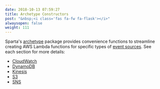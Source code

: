 ```yaml
---
date: 2018-10-13 07:59:27
title: Archetype Constructors
post: "&nbsp;<i class='fas fa-fw fa-flask'></i>"
alwaysopen: false
weight: 111
---
```


Sparta's [archetype](https://godoc.org/github.com/mweagle/Sparta/archetype) package provides convenience
functions to streamline creating AWS Lambda functions for specific types of [event sources](/reference/eventsources/). See each section for
more details:

* [CloudWatch](/reference/archetypes/cloudwatch)
* [DynamoDB](/reference/archetypes/dynamodb)
* [Kinesis](/reference/archetypes/kinesis)
* [S3](/reference/archetypes/s3)
* [SNS](/reference/archetypes/sns)
